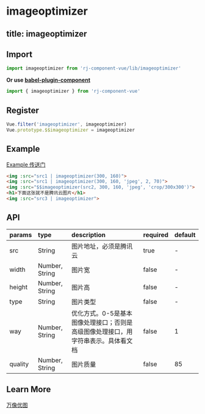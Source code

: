 # imageoptimizer

title: imageoptimizer
---

## Import

``` js
import imageoptimizer from 'rj-component-vue/lib/imageoptimizer'
```

**Or use [babel-plugin-component](https://www.npmjs.com/package/babel-plugin-component)**

``` js
import { imageoptimizer } from 'rj-component-vue'
```

## Register

``` js
Vue.filter('imageoptimizer', imageoptimizer)
Vue.prototype.$$imageoptimizer = imageoptimizer
```

## Example

[Example 传送门](//zhouyu1993.github.io/rjcv/#/imageoptimizer)

``` html
<img :src="src1 | imageoptimizer(300, 160)">
<img :src="src1 | imageoptimizer(300, 160, 'jpeg', 2, 70)">
<img :src="$$imageoptimizer(src2, 300, 160, 'jpeg', 'crop/300x300')">
<h1>下面这张就不是腾讯云图片</h1>
<img :src="src3 | imageoptimizer">
```

## API

| params | type | description | required | default |
|:---|:---|:---|:---|:---|
| src | String | 图片地址，必须是腾讯云 | true | - |
| width | Number, String | 图片宽 | false | - |
| height | Number, String | 图片高 | false | - |
| type | String | 图片类型 | false | - |
| way | Number, String | 优化方式。0-5是基本图像处理接口；否则是高级图像处理接口，用字符串表示。具体看文档 | false | 1 |
| quality | Number, String | 图片质量 | false | 85 |

## Learn More

[万像优图](https://cloud.tencent.com/document/product/275/3807#8-.E5.9B.BE.E5.83.8F.E5.A4.84.E7.90.86)
